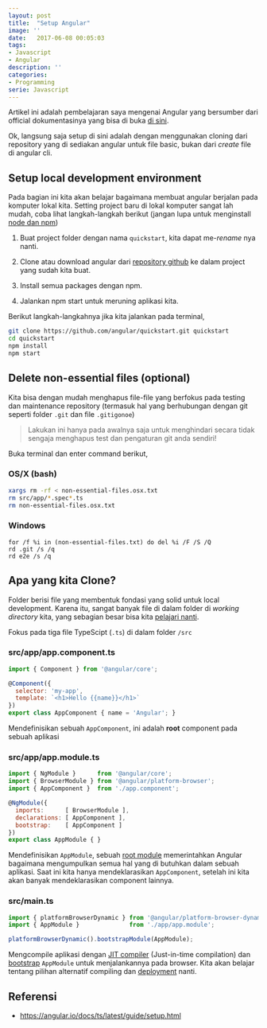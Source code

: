```yaml
---
layout: post
title:  "Setup Angular"
image: ''
date:   2017-06-08 00:05:03
tags:
- Javascript
- Angular
description: ''
categories:
- Programming
serie: Javascript
---
```


Artikel ini adalah pembelajaran saya mengenai Angular yang bersumber dari official dokumentasinya yang bisa di buka [di sini](https://angular.io/docs/ts/latest/guide/setup.html).

Ok, langsung saja setup di sini adalah dengan menggunakan cloning dari repository yang di sediakan angular untuk file basic, bukan dari *create* file di angular cli.

## Setup local development environment

Pada bagian ini kita akan belajar bagaimana membuat angular berjalan pada komputer lokal kita. Setting project baru di lokal komputer sangat lah mudah, coba lihat langkah-langkah berikut (jangan lupa untuk menginstall [node dan npm](https://angular.io/docs/ts/latest/guide/setup.html#install-prerequisites))

1. Buat project folder dengan nama `quickstart`, kita dapat me-*rename* nya nanti.

2. Clone atau download angular dari [repository github](https://github.com/angular/quickstart.git) ke dalam project yang sudah kita buat.

3. Install semua packages dengan npm.

4. Jalankan npm start untuk meruning aplikasi kita.

Berikut langkah-langkahnya jika kita jalankan pada terminal,

```bash
git clone https://github.com/angular/quickstart.git quickstart
cd quickstart
npm install
npm start
```

## Delete non-essential files (optional)

Kita bisa dengan mudah menghapus file-file yang berfokus pada testing dan maintenance repository (termasuk hal yang berhubungan dengan git seperti folder `.git` dan file `.gitigonoe`)

> Lakukan ini hanya pada awalnya saja untuk menghindari secara tidak sengaja menghapus test dan pengaturan git anda sendiri!

Buka terminal dan enter command berikut,

### OS/X (bash)
```bash
xargs rm -rf < non-essential-files.osx.txt
rm src/app/*.spec*.ts
rm non-essential-files.osx.txt
```

### Windows
```
for /f %i in (non-essential-files.txt) do del %i /F /S /Q
rd .git /s /q
rd e2e /s /q
```

## Apa yang kita Clone?

Folder berisi file yang membentuk fondasi yang solid untuk local development. Karena itu, sangat banyak file di dalam folder di *working directory* kita, yang sebagian besar bisa kita [pelajari nanti](https://angular.io/docs/ts/latest/guide/setup-systemjs-anatomy.html).

Fokus pada tiga file TypeScipt (`.ts`) di dalam folder `/src`

### src/app/app.component.ts

```javascript
import { Component } from '@angular/core';

@Component({
  selector: 'my-app',
  template: `<h1>Hello {{name}}</h1>`
})
export class AppComponent { name = 'Angular'; }
```

Mendefinisikan sebuah `AppComponent`, ini adalah **root** component pada sebuah aplikasi

### src/app/app.module.ts

```javascript
import { NgModule }      from '@angular/core';
import { BrowserModule } from '@angular/platform-browser';
import { AppComponent }  from './app.component';

@NgModule({
  imports:      [ BrowserModule ],
  declarations: [ AppComponent ],
  bootstrap:    [ AppComponent ]
})
export class AppModule { }
```

Mendefinisikan `AppModule`, sebuah [root module](https://angular.io/docs/ts/latest/guide/appmodule.html) memerintahkan Angular bagaimana mengumpulkan semua hal yang di butuhkan dalam sebuah aplikasi. Saat ini kita hanya mendeklarasikan `AppComponent`, setelah ini kita akan banyak mendeklarasikan component lainnya.

### src/main.ts

```javascript
import { platformBrowserDynamic } from '@angular/platform-browser-dynamic';
import { AppModule }              from './app/app.module';

platformBrowserDynamic().bootstrapModule(AppModule);
```

Mengcompile aplikasi dengan [JIT compiler](https://angular.io/docs/ts/latest/glossary.html#!#jit) (Just-in-time compilation) dan [bootstrap](https://angular.io/docs/ts/latest/guide/appmodule.html#main) `AppModule` untuk menjalankannya pada browser. Kita akan belajar tentang pilihan alternatif compiling dan [deployment](https://angular.io/docs/ts/latest/guide/deployment.html) nanti.

## Referensi

- https://angular.io/docs/ts/latest/guide/setup.html
